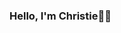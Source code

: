 ### Hello, I'm Christie👋🏾

<!--
**cpam2011/cpam2011** is a ✨ _special_ ✨ repository because its `README.md` (this file) appears on your GitHub profile.

Here are some ideas to get you started:

- 🔭 I’m currently working on HTML/CSS/Javascript
- 🌱 I’m currently learning Software Development
- 📫 How to reach me: cpamp2011@gmail.com
- 😄 Pronouns: She/Her
- ⚡ Fun fact: I love gaming!
-->
